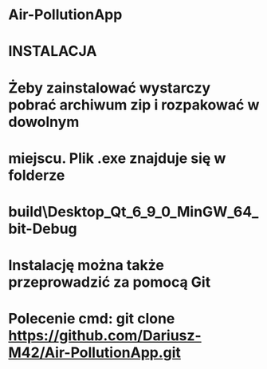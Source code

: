 # Air-PollutionApp
# INSTALACJA
# Żeby zainstalować wystarczy pobrać archiwum zip i rozpakować w dowolnym
# miejscu. Plik .exe znajduje się w folderze 
# build\Desktop_Qt_6_9_0_MinGW_64_bit-Debug
# Instalację można także przeprowadzić za pomocą Git
# Polecenie cmd: git clone https://github.com/Dariusz-M42/Air-PollutionApp.git
